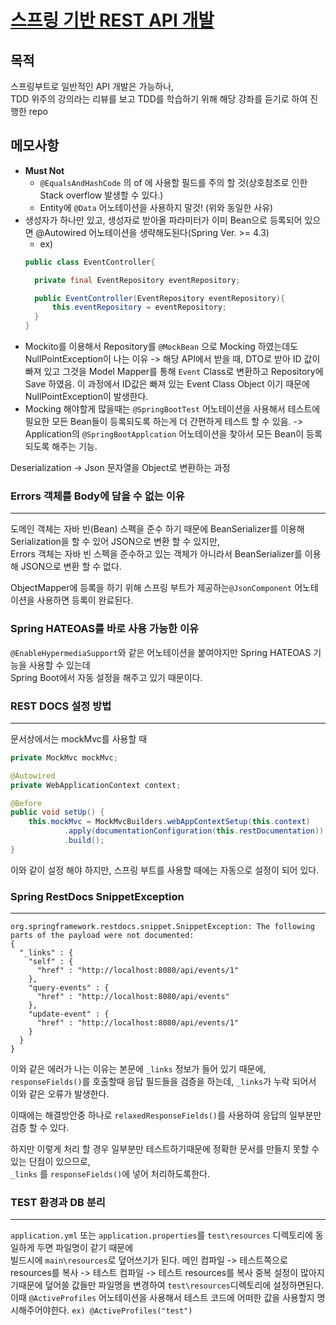 # [스프링 기반 REST API 개발](https://www.inflearn.com/course/spring_rest-api/dashboard)

## 목적 
스프링부트로 일반적인 API 개발은 가능하나,<br/>
TDD 위주의 강의라는 리뷰를 보고 TDD를 학습하기 위해 해당 강좌를 듣기로 하여 진행한 repo

## 메모사항

- **Must Not**
    - `@EqualsAndHashCode` 의 of 에 사용할 필드를 주의 할 것(상호참조로 인한 Stack overflow 발생할 수 있다.)
    - Entity에 `@Data` 어노테이션을 사용하지 말것! (위와 동일한 사유)
- 생성자가 하나만 있고, 생성자로 받아올 파라미터가 이미 Bean으로 등록되어 있으면 @Autowired 어노테이션을 생략해도된다(Spring Ver. >= 4.3)
    - ex) 
    ```java
    public class EventController{
  
      private final EventRepository eventRepository;
  
      public EventController(EventRepository eventRepository){
          this.eventRepository = eventRepository;
      }
    }
    ```
- Mockito를 이용해서 Repository를 `@MockBean` 으로 Mocking 하였는데도 NullPointException이 나는 이유
-> 해당 API에서 받을 때, DTO로 받아 ID 값이 빠져 있고 그것을 Model Mapper를 통해 `Event` Class로 변환하고 Repository에 Save 하였음.
이 과정에서 ID값은 빠져 있는 Event Class Object 이기 때문에 NullPointException이 발생한다.
- Mocking 해야할게 많을때는 `@SpringBootTest` 어노테이션을 사용해서 테스트에 필요한 모든 Bean들이 등록되도록 하는게
더 간편하게 테스트 할 수 있음. -> Application의 `@SpringBootApplcation` 어노테이션을 찾아서 모든 Bean이 등록 되도록 해주는 기능.

Deserialization -> Json 문자열을 Object로 변환하는 과정


### Errors 객체를 Body에 담을 수 없는 이유

---
도메인 객체는 자바 빈(Bean) 스펙을 준수 하기 때문에 BeanSerializer를 이용해 Serialization을 할 수 있어 JSON으로 변환 할 수 있지만,<br/>
Errors 객체는 자바 빈 스펙을 준수하고 있는 객체가 아니라서 BeanSerializer를 이용해 JSON으로 변환 할 수 없다.

ObjectMapper에 등록을 하기 위해 스프링 부트가 제공하는`@JsonComponent` 어노테이션을 사용하면 등록이 완료된다.

### Spring HATEOAS를 바로 사용 가능한 이유
`@EnableHypermediaSupport`와 같은 어노테이션을 붙여야지만 Spring HATEOAS 기능을 사용할 수 있는데<br/>
Spring Boot에서 자동 설정을 해주고 있기 때문이다.

### REST DOCS 설정 방법

---
문서상에서는 mockMvc를 사용할 때
```java
private MockMvc mockMvc;

@Autowired
private WebApplicationContext context;

@Before
public void setUp() {
	this.mockMvc = MockMvcBuilders.webAppContextSetup(this.context)
			.apply(documentationConfiguration(this.restDocumentation)) 
			.build();
}
```
이와 같이 설정 해야 하지만, 스프링 부트를 사용할 때에는 자동으로 설정이 되어 있다.


### Spring RestDocs SnippetException

---
```
org.springframework.restdocs.snippet.SnippetException: The following parts of the payload were not documented:
{
  "_links" : {
    "self" : {
      "href" : "http://localhost:8080/api/events/1"
    },
    "query-events" : {
      "href" : "http://localhost:8080/api/events"
    },
    "update-event" : {
      "href" : "http://localhost:8080/api/events/1"
    }
  }
}
```
이와 같은 에러가 나는 이유는 본문에 `_links` 정보가 들어 있기 때문에,
`responseFields()`를 호출할때 응답 필드들을 검증을 하는데, `_links`가 누락 되어서  이와 같은 오류가 발생한다.

이때에는 해결방안중 하나로 `relaxedResponseFields()`를 사용하여 응답의 일부분만 검증 할 수 있다.

하지만 이렇게 처리 할 경우 일부분만 테스트하기때문에 정확한 문서를 만들지 못할 수 있는 단점이 있으므로,<br/>
`_links` 를 `responseFields()`에 넣어 처리하도록한다.


### TEST 환경과 DB 분리

---

`application.yml` 또는 `application.properties`를 `test\resources` 디렉토리에 동일하게 두면 파일명이 같기 때문에<br/>
빌드시에 `main\resources`로 덮어쓰기가 된다.
메인 컴파일 -> 테스트쪽으로 resources를 복사 -> 테스트 컴파일 -> 테스트 resources를 복사
중복 설정이 많아지기때문에 덮어쓸 값들만 파일명을 변경하여 `test\resources`디렉토리에 설정하면된다.
이때 `@ActiveProfiles` 어노테이션을 사용해서 테스트 코드에 어떠한 값을 사용할지 명시해주어야한다. `ex) @ActiveProfiles("test")` 